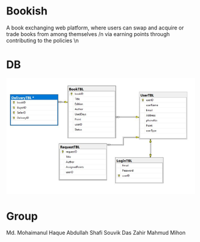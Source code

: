 # Bookish
A book exchanging web platform, where users can swap and acquire or trade books from among themselves /n
via earning points through contributing to the policies \n

# DB
![](proposedDB.JPG)

# Group
Md. Mohaimanul Haque
Abdullah Shafi
Souvik Das
Zahir Mahmud Mihon
